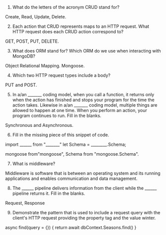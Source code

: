 1. What do the letters of the acronym CRUD stand for?

Create, Read, Update, Delete.

2. Each action that CRUD represents maps to an HTTP request. What HTTP request does each CRUD action correspond to?

GET, POST, PUT, DELETE.


3. What does ORM stand for? Which ORM do we use when interacting with MongoDB?

Object Relational Mapping. Mongoose.


4. Which two HTTP request types include a body?

PUT and POST.


5. In a/an _______ coding model, when you call a function, it returns only when the action has finished and stops your program for the time the action takes. Likewise in a/an _______ coding model, multiple things are allowed to happen at one time. When you perform an action, your program continues to run. Fill in the blanks.

Synchronous and Asynchronous.


6. Fill in the missing piece of this snippet of code.

import ______ from "_______"
let Schema = ________.Schema;

mongoose from"mongoose", Schema from "mongoose.Schema".

7. What is middleware?

Middleware is software that is between an operating system and its running applications and enables communication and data management.


8. The ______ pipeline delivers information from the client while the ______ pipeline returns it. Fill in the blanks.

Request, Response


9. Demonstrate the pattern that is used to include a request query with the client's HTTP request providing the property tag and the value winter.

 async find(query = {}) {
    return await dbContext.Seasons.find()
  }
